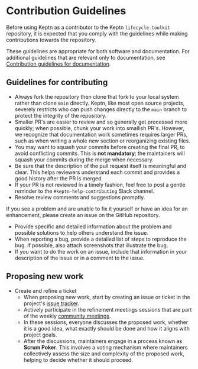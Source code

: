 # Contribution Guidelines

Before using Keptn
as a contributor to the Keptn `lifecycle-toolkit` repository,
it is expected that you comply with the guidelines while
making contributions towards the repository.

These guidelines are appropriate for both software and documentation.
For additional guidelines that are relevant only to documentation, see
[Contribution guidelines for documentation](../docs/contrib-guidelines-docs.md).

## Guidelines for contributing

* Always fork the repository then clone that fork to your local system
  rather than clone `main` directly.
  Keptn, like most open source projects,
  severely restricts who can push changes directly to the `main` branch
  to protect the integrity of the repository.
* Smaller PR's are easier to review and so generally get processed more quickly;
  when possible, chunk your work into smallish PR's.
  However, we recognize that documentation work sometimes requires larger PRs,
  such as when writing a whole new section or reorganizing existing files.
* You may want to squash your commits before creating the final PR,
  to avoid conflicting commits.
  This is **not mandatory**; the maintainers will squash your commits
  during the merge when necessary.
* Be sure that the description of the pull request itself
  is meaningful and clear.
  This helps reviewers understand each commit
  and provides a good history after the PR is merged.
* If your PR is not reviewed in a timely fashion,
  feel free to post a gentle reminder to the `#keptn-help-contributing` Slack channel.
* Resolve review comments and suggestions promptly.

If you see a problem and are unable to fix it yourself
or have an idea for an enhancement,
please create an issue on the GitHub repository.

* Provide specific and detailed information about the problem
  and possible solutions to help others understand the issue.
* When reporting a bug, provide a detailed list of steps to reproduce the bug.
  If possible, also attach screenshots that illustrate the bug.
* If you want to do the work on an issue,
  include that information in your description of the issue
  or in a comment to the issue.

## Proposing new work

* Create and refine a ticket
  * When proposing new work, start by creating an issue or ticket in the project's
  [issue tracker](https://github.com/keptn/lifecycle-toolkit/issue).
  * Actively participate in the refinement meetings sessions that are part of the weekly
  [community meetings](https://community.cncf.io/keptn-community/).
  * In these sessions, everyone discusses the proposed work, whether it is a good idea,
  what exactly should be done and how it aligns with project goals.
  * After the discussions, maintainers engage in a process known as **Scrum Poker**.
  This involves a voting mechanism where maintainers collectively assess the size
  and complexity of the proposed work, helping to decide whether it should proceed.
  